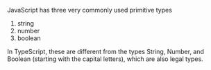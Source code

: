 JavaScript has three very commonly used primitive types
1. string
2. number
3. boolean

In TypeScript, these are different from the types String, Number, and Boolean (starting with the capital letters), which are also legal types. 